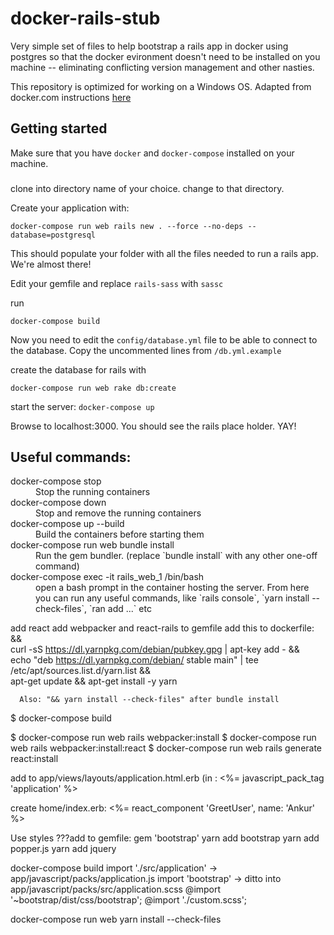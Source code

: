 docker-rails-stub
===
Very simple set of files to help bootstrap a rails app in docker using postgres so that the docker evironment doesn't need to be installed on you machine -- eliminating conflicting version management and other nasties.

This repository is optimized for working on a Windows OS. Adapted from docker.com instructions [here](https://docs.docker.com/compose/rails/)

## Getting started
Make sure that you have `docker` and `docker-compose` installed on your machine.

### 
clone into directory name of your choice. change to that directory. 

Create your application with:
```
docker-compose run web rails new . --force --no-deps --database=postgresql
```
This should populate your folder with all the files needed to run a rails app.  We're almost there!

Edit your gemfile and replace `rails-sass` with `sassc`

run 
```
docker-compose build
```

Now you need to edit the `config/database.yml` file to be able to connect to the 
database. Copy the uncommented lines from `/db.yml.example`

create the database for rails with
```
docker-compose run web rake db:create
```

start the server: `docker-compose up`

Browse to localhost:3000.  You should see the rails place holder.  YAY!

## Useful commands:
<dl>
<dt>docker-compose stop</dt>
<dd>Stop the running containers</dd>
<dt>docker-compose down</dt>
<dd>Stop and remove the running containers</dd>
<dt>docker-compose up --build</dt>
<dd>Build the containers before starting them</dd>
<dt>docker-compose run web bundle install</dt>
<dd>Run the gem bundler.  (replace `bundle install` with any other one-off command)
<dt>docker-compose exec -it rails_web_1 /bin/bash</dt>
<dd>open a bash prompt in the container hosting the server.  From here you can run any useful commands, like `rails console`,
`yarn install --check-files`, `ran add ...` etc</dd>
</dl>

add react
add webpacker and react-rails to gemfile
add this to dockerfile:  && \
      curl -sS https://dl.yarnpkg.com/debian/pubkey.gpg | apt-key add - && \
      echo "deb https://dl.yarnpkg.com/debian/ stable main" | tee /etc/apt/sources.list.d/yarn.list && \
      apt-get update && apt-get install -y yarn
	  
	  Also: "&& yarn install --check-files" after bundle install
$ docker-compose build

$ docker-compose run web rails webpacker:install
$ docker-compose run web rails webpacker:install:react
$ docker-compose run web rails generate react:install

add to app/views/layouts/application.html.erb (in <head>:
    <!-- Following will make the react components availabe to our layout -->
    <%= javascript_pack_tag 'application' %>
	
create home/index.erb:
	<%= react_component 'GreetUser', name: 'Ankur' %>
	
Use styles
???add to gemfile: gem 'bootstrap'
yarn add bootstrap
yarn add popper.js
yarn add jquery

docker-compose build
import './src/application' -> app/javascript/packs/application.js
import 'bootstrap' -> ditto
into app/javascript/packs/src/application.scss
	@import '~bootstrap/dist/css/bootstrap';
	@import './custom.scss';
	
docker-compose run web yarn install --check-files

